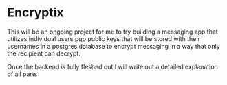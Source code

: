 # Encryptix
This will be an ongoing project for me to try building a messaging app that utilizes individual users pgp public keys that will be stored with their usernames in a postgres database to encrypt messaging in a way that only the recipient can decrypt. 


Once the backend is fully fleshed out I will write out a detailed explanation of all parts 
